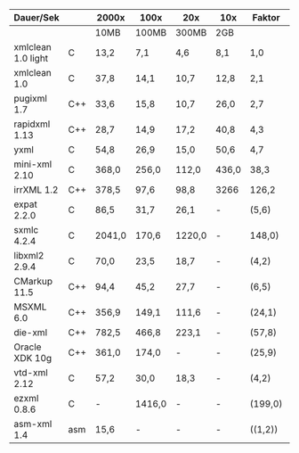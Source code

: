 Dauer/Sek         |     |  2000x |   100x |   20x  | 10x  | Faktor |Note
------------------|-----|--------|--------|--------|------|--------|----
                  |     |  10MB  |  100MB | 300MB  | 2GB  |        |
xmlclean 1.0 light| C   |   13,2 |    7,1 |    4,6 |  8,1 |   1,0  | 1
xmlclean 1.0      | C   |   37,8 |   14,1 |   10,7 | 12,8 |   2,1  | 1
pugixml 1.7       | C++ |   33,6 |   15,8 |   10,7 | 26,0 |   2,7  | 2
rapidxml 1.13     | C++ |   28,7 |   14,9 |   17,2 | 40,8 |   4,3  | 3
yxml              | C   |   54,8 |   26,9 |   15,0 | 50,6 |   4,7  | 3
mini-xml 2.10     | C   |  368,0 |  256,0 |  112,0 |436,0 |  38,3  | 3
irrXML 1.2        | C++ |  378,5 |   97,6 |   98,8 |3266  | 126,2  | 4
expat 2.2.0       | C   |   86,5 |   31,7 |   26,1 |  -   |  (5,6) | 4
sxmlc 4.2.4       | C   | 2041,0 |  170,6 | 1220,0 |  -   | 148,0) | 4 
libxml2 2.9.4     | C   |   70,0 |   23,5 |   18,7 |  -   |  (4,2) | 5
CMarkup 11.5      | C++ |   94,4 |   45,2 |   27,7 |  -   |  (6,5) | 5
MSXML 6.0         | C++ |  356,9 |  149,1 |  111,6 |  -   | (24,1) | 5
die-xml           | C++ |  782,5 |  466,8 |  223,1 |  -   | (57,8) | 5
Oracle XDK 10g    | C++ |  361,0 |  174,0 |     -  |  -   | (25,9) | 5
vtd-xml 2.12      | C   |   57,2 |   30,0 |   18,3 |  -   |  (4,2) | 6
ezxml 0.8.6       | C   |     -  | 1416,0 |     -  |  -   |(199,0) | 5
asm-xml 1.4       | asm |   15,6 |    -   |     -  |  -   |((1,2)) | 5 
  

